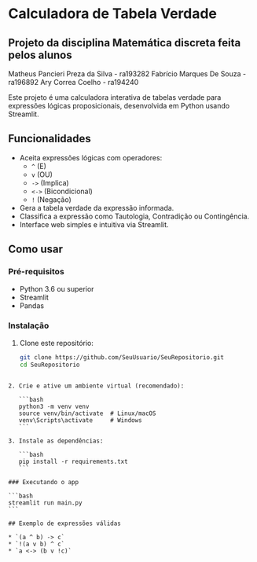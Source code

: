 # Calculadora de Tabela Verdade
## Projeto da disciplina Matemática discreta feita pelos alunos 
Matheus Pancieri Preza da Silva - ra193282 Fabrício Marques De Souza - ra196892 Ary Correa Coelho - ra194240 

Este projeto é uma calculadora interativa de tabelas verdade para expressões lógicas proposicionais, desenvolvida em Python usando Streamlit.

## Funcionalidades

- Aceita expressões lógicas com operadores:
  - `^` (E)
  - `v` (OU)
  - `->` (Implica)
  - `<->` (Bicondicional)
  - `!` (Negação)
- Gera a tabela verdade da expressão informada.
- Classifica a expressão como Tautologia, Contradição ou Contingência.
- Interface web simples e intuitiva via Streamlit.

## Como usar

### Pré-requisitos

- Python 3.6 ou superior
- Streamlit
- Pandas

### Instalação

1. Clone este repositório:

   ```bash
   git clone https://github.com/SeuUsuario/SeuRepositorio.git
   cd SeuRepositorio
````

2. Crie e ative um ambiente virtual (recomendado):

   ```bash
   python3 -m venv venv
   source venv/bin/activate  # Linux/macOS
   venv\Scripts\activate     # Windows
   ```

3. Instale as dependências:

   ```bash
   pip install -r requirements.txt
   ```

### Executando o app

```bash
streamlit run main.py
```

## Exemplo de expressões válidas

* `(a ^ b) -> c`
* `!(a v b) ^ c`
* `a <-> (b v !c)`
